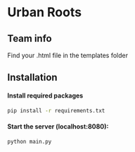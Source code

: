 # Urban Roots

## Team info

Find your .html file in the templates folder 

## Installation

#### Install required packages
```sh
pip install -r requirements.txt
```

#### Start the server (localhost:8080):
```sh
python main.py
```